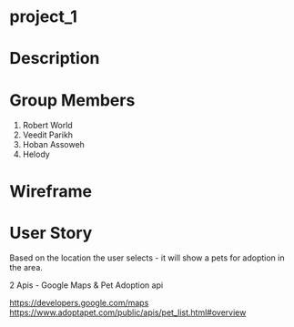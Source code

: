 # project_1

# Description

# Group Members

1. Robert World
2. Veedit Parikh
3. Hoban Assoweh
4. Helody

# Wireframe

# User Story

Based on the location the user selects - it will show a pets for adoption in the area.

2 Apis - Google Maps & Pet Adoption api

https://developers.google.com/maps <br>
https://www.adoptapet.com/public/apis/pet_list.html#overview
